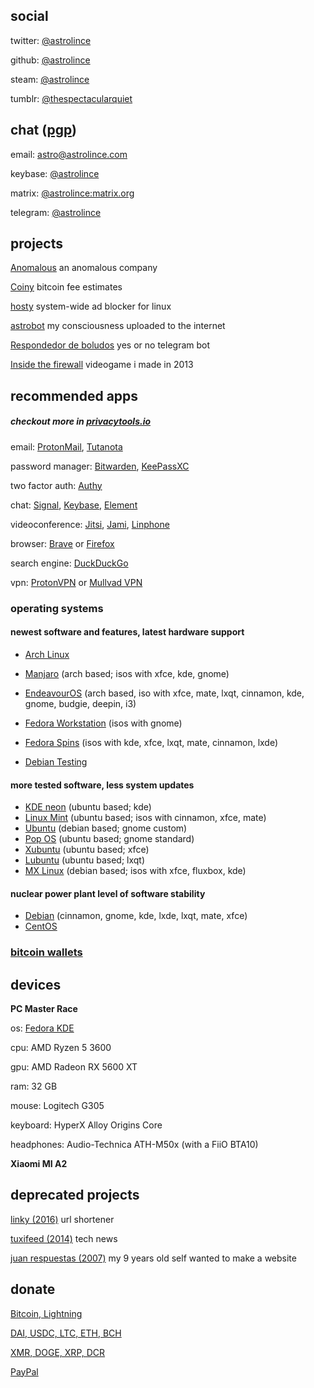 ## social

twitter: [@astrolince](https://twitter.com/astrolince)

github: [@astrolince](https://github.com/astrolince)

steam: [@astrolince](https://steamcommunity.com/id/astrolince)

tumblr: [@thespectacularquiet](https://thespectacularquiet.tumblr.com/)

## chat ([pgp](https://keybase.io/astrolince/pgp_keys.asc))

email: [astro@astrolince.com](mailto:astro@astrolince.com)

keybase: [@astrolince](https://keybase.io/astrolince)

matrix: [@astrolince:matrix.org](https://matrix.to/#/@astrolince:matrix.org)

telegram: [@astrolince](https://t.me/astrolince)

## projects

[Anomalous](https://anomalous.xyz/) an anomalous company

[Coiny](https://twitter.com/coinyfees) bitcoin fee estimates

[hosty](https://astrolince.com/hosty) system-wide ad blocker for linux

[astrobot](https://twitter.com/astroiince) my consciousness uploaded to the internet

[Respondedor de boludos](https://t.me/respondedorbot) yes or no telegram bot

[Inside the firewall](https://scratch.mit.edu/projects/14166847/) videogame i made in 2013

## recommended apps
##### checkout more in [privacytools.io](https://privacytools.io/)

email: [ProtonMail](https://protonmail.com/), [Tutanota](https://tutanota.com/)

password manager: [Bitwarden](https://bitwarden.com/), [KeePassXC](https://keepassxc.org/)

two factor auth: [Authy](https://authy.com/)

chat: [Signal](https://signal.org/), [Keybase](https://keybase.io/), [Element](https://element.io/)

videoconference: [Jitsi](https://jitsi.org/), [Jami](https://jami.net/), [Linphone](https://linphone.org/)

browser: [Brave](https://brave.com/ast502) or [Firefox](https://www.mozilla.org/firefox/new/)

search engine: [DuckDuckGo](https://duckduckgo.com/)

vpn: [ProtonVPN](https://protonvpn.com/) or [Mullvad VPN](https://mullvad.net/)

### operating systems

#### newest software and features, latest hardware support

- [Arch Linux](https://www.archlinux.org/)
- [Manjaro](https://manjaro.org/) (arch based; isos with xfce, kde, gnome)
- [EndeavourOS](https://endeavouros.com/) (arch based, iso with xfce, mate, lxqt, cinnamon, kde, gnome, budgie, deepin, i3)

- [Fedora Workstation](https://getfedora.org/en/workstation/) (isos with gnome)
- [Fedora Spins](https://spins.fedoraproject.org/) (isos with kde, xfce, lxqt, mate, cinnamon, lxde)

- [Debian Testing](https://cdimage.debian.org/cdimage/weekly-builds/)

#### more tested software, less system updates

- [KDE neon](https://neon.kde.org/) (ubuntu based; kde)
- [Linux Mint](https://linuxmint.com/download.php) (ubuntu based; isos with cinnamon, xfce, mate)
- [Ubuntu](https://ubuntu.com/download/desktop) (debian based; gnome custom)
- [Pop OS](https://pop.system76.com/) (ubuntu based; gnome standard)
- [Xubuntu](https://xubuntu.org/) (ubuntu based; xfce)
- [Lubuntu](https://lubuntu.me/) (ubuntu based; lxqt)
- [MX Linux](https://mxlinux.org/) (debian based; isos with xfce, fluxbox, kde)

#### nuclear power plant level of software stability

- [Debian](https://www.debian.org/CD/live/) (cinnamon, gnome, kde, lxde, lxqt, mate, xfce)
- [CentOS](https://www.centos.org/)

### [bitcoin wallets](https://wiki.anomalous.xyz/criptomonedas/)

## devices

**PC Master Race**

os: [Fedora KDE](https://astrolince.com/configs/)

cpu: AMD Ryzen 5 3600

gpu: AMD Radeon RX 5600 XT

ram: 32 GB

mouse: Logitech G305

keyboard: HyperX Alloy Origins Core

headphones: Audio-Technica ATH-M50x (with a FiiO BTA10)

**Xiaomi MI A2**

## deprecated projects

[linky (2016)](https://web.archive.org/web/20180901073301/https://linky.tk/) url shortener

[tuxifeed (2014)](https://web.archive.org/web/20141222080138/https://tuxi.tk/) tech news

[juan respuestas (2007)](https://web.archive.org/web/20090804045736/http://juanrespuestas.freeconfigbox.com/) 
my 9 years old self wanted to make a website

## donate

[Bitcoin, Lightning](https://checkout.opennode.com/p/32c4dcff-1ef4-44ba-908e-cccf7f564233)

[DAI, USDC, LTC, ETH, BCH](https://commerce.coinbase.com/checkout/cc3345c4-4697-44f7-a3a1-0ada15e37697)

[XMR, DOGE, XRP, DCR](https://globee.com/donate/Mmp6rjZ53Yo2ZOPGKkgVbR)

[PayPal](https://www.paypal.com/donate?hosted_button_id=LBVYB6G6GAJQW)
